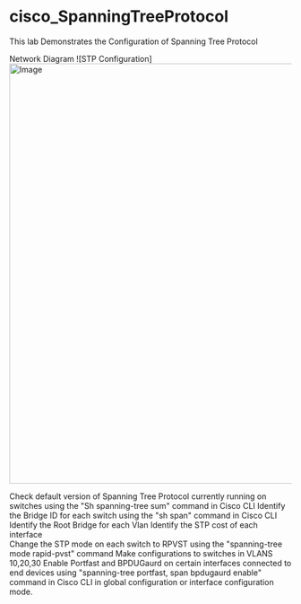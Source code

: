 # cisco_SpanningTreeProtocol


This lab Demonstrates the Configuration of Spanning Tree Protocol 


Network Diagram 
![STP Configuration] <img width="749" alt="Image" src="https://github.com/user-attachments/assets/5fe43356-be3a-4bdf-b8fc-026be64d0529" />





Check default version of Spanning Tree Protocol currently running on switches using the "Sh spanning-tree sum" command in Cisco CLI
Identify the Bridge ID for each switch using the "sh span" command in Cisco CLI
Identify the Root Bridge for each Vlan 
Identify the STP cost of each interface  
Change the STP mode on each switch to RPVST using the "spanning-tree mode rapid-pvst" command 
Make configurations to switches in VLANS 10,20,30 
Enable Portfast and BPDUGaurd on certain interfaces connected to end devices using "spanning-tree portfast, span bpdugaurd enable" command in Cisco CLI in global configuration or interface configuration mode. 
